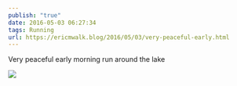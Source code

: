 ```yaml
---
publish: "true"
date: 2016-05-03 06:27:34
tags: Running
url: https://ericmwalk.blog/2016/05/03/very-peaceful-early.html
---
```


Very peaceful early morning run around the lake

![](https://ericmwalk.blog/uploads/2022/cd5027ff3b.jpg)